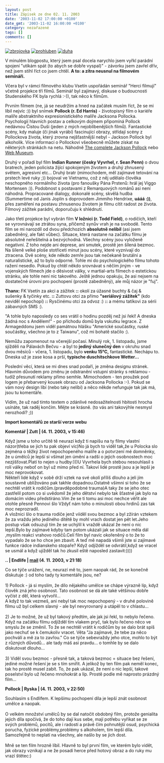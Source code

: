 ```yaml
---
layout: post
title: Zápisek ze dne 02. 11. 2003
date: '2003-11-02 17:00:00 +0100'
date_gmt: '2003-11-02 16:00:00 +0100'
category: nezařazené
tags: []
comments: []
---
```

<div >  <a href="%base_url%/assets/old-images/zbrojovka.jpg"><img alt="zbrojovka" src="%base_url%/assets/old-images/zbrojovka.jpg"></a>  <a href="%base_url%/assets/old-images/prohluben.jpg"><img alt="prohluben" src="%base_url%/assets/old-images/prohluben.jpg"></a>  <a href="%base_url%/assets/old-images/duha.jpg"><img alt="duha" src="%base_url%/assets/old-images/duha.jpg"></a>  </div>
<p>V minulém blogpostu, který jsem psal docela narychlo jsem vyřkl parádní spojení  &quot;utíkám spát (to abych se dobře vyspal)&quot; - závorku jsem zavřel dřív, než jsem stihl říct co jsem  chtěl. <strong>A to: a zítra neusnul na filmovém semináři.</strong></p>
<p>Včera byl v rámci filmového klubu Vsetín uspořádán seminář &quot;Herci filmují&quot; včetně projekce  tří filmů. Seminář byl zajímavý, diskuse o budoucnosti Studenského FK byla rychlá :-)), tak  něco k filmům.</p>
<p>Prvním filmem (ne, já se neudržím a hned na začátek musím říct, že se mi líbil nejvíc :))  byl snímek <strong>Pollock (r. Ed Harris)</strong> - životopisný film o kariéře malíře abstraktního expresionistického  malíře Jacksona Pollocka. Psychologií hlavních postav a celkovým dojmem připomíná Pollock  nedávnou Čistou Duši (jeden z mých nejoblíbenějších filmů). Fantastické scény, kdy maluje (či jinak  vyrábí) fascinující obrazy, střídají scény  z Pollockova života, který zrovna nejšťastnější nebyl - Jackson Pollock byl alkoholik.  Více informací o Pollockovi všeobecně můžete získat na některých stránkách na netu.  Náhodně <a href="http://www.kaliweb.com/jacksonpollock/">The complete Jackson Pollock</a>  nebo <a href="http://www.ibiblio.org/wm/paint/auth/pollock/">Web Museum</a>.</p>
<p>Druhý v pořadí byl film <strong>Indian Runner (česky Vyvrhel, r. Sean Penn)</strong> o dvou bratrech,  jeden policista žijící spokojeným životem a druhý zhnusený světem, agresivní etc...  Druhý bratr (mimochodem, měl zajímavé tetování na prstech levé ruky ;)) bojoval ve Vietnamu,  což z něj udělalo člověka neschopného normálního života (pro fanoušky Pána Prstenů:  hrál jej Viggo Mortensen :)). Podobnost s postavami z Remarquových  románů asi není náhodná. Propracované dialogy, dokonalé scény, skvělá hudba (Summertime od Janis Joplin  s doprovodem Jimmiho Hendrixe, <strong>uááá :))</strong>, přes zaměření na postavu zhnusenou životem  je filmu cítit radost ze života. Filmový zážitek parádní, doporučuju k shlédnutí.</p>
<p>Jako třetí projekce byl vybrán film <strong>V ložnici (r. Todd Field)</strong>, o rodičích, kteří se vyrovnávají  se ztrátou syna, přičemž synův vrah je na svobodě. Tento film se mi narozdíl od dvou předchozích  <strong>absolutně nelíbil</strong> (asi jsem zabedněný, ale fakt vůbec). Situace, která nastane na začátku filmu  je absolutně neřešitelná a bezvýchodná. Všechny scény jsou vyloženě negativní. Z toho nejde ani deprese,  ani smutek, prostě jen šílená bezmoc. Na šíleně velké ploše  stotřiceti minut jsou scény, které vyznívají do ztracena. Dvě scény, kde někdo zemře jsou tak nečekaně  brutální a naturalistické, až to bylo odporné. Tohle mi do psychologického filmu tohoto ražení nesedlo.  Pokud by chtěl někdo srovnávat s něčím jiným - ve vojenských filmech jde o děsivost války, v martial-arts  filmech o estetickou stránku, ale tohle není nic takového. Ještě jednou opakuju, že asi nejsem na dostatečné  úrovni pro pochopení (prostě zabedněný), ale můj názor je &quot;fuj&quot;.</p>
<p><strong>Thanx:</strong> FK Vsetín za akci a zážitek <strong>::</strong> okolí za úžasné buchty &amp; čaj &amp; sušenky &amp; tyčinky etc. <strong>::</strong>  Zuttovu otci za přímo <strong>&quot;seriálový zážitek&quot;</strong> (kdo neviděl nepochopí) <strong>::</strong> Rysčinému otci za odvoz :)  <strong>::</strong> a mému tatíkovi za sérii zábavných SMS :).</p>
<p>&quot;A tohle bylo naposledy co ses vrátil o hodinu pozděj než jsi řekl! A dneska žádná noc s Andělem!&quot;  - po příchodu domů byla vskutku legrace. Z Armageddonu jsem viděl památnou hlášku &quot;Americké součástky,  ruské součástky, všechno je to z Taiwanu&quot;, což mi bohatě stačilo :).</p>
<p>Nemůžu zapomenout na včerejší počasí. Minulý rok, 1. listopadu, jsme sjížděli na Pálavách Bečvu -  a byl to <strong>jediný slunečný den</strong> v okruhu snad dvou měsíců - včera, 1. listopadu, bylo <strong>venku 15&deg;C,</strong>  fantastické. Nechápu to. Dneska už je zase kosa a prší, <strong>typische duschitschkove Wetter...</strong></p>
<p>Poslední věcí, která se mi dnes snad podaří, je změna designu stránek. Hlavním důvodem pro změnu  je odstranění vstupní stránky s reklamou - tudíž přesunutí reklamy přímo semhle. Mimochodem - ten proužek  pod logem je přebarvený kousek obrazu od Jacksona Pollocka :-). Pokud se vám nový design  líbí (nebo taky nelíbí) a něco někde nefunguje tak jak má, jsou tu komentáře.</p>
<p>Vidím, že už nad tímto textem o zdánlivé nedosažitelnosti hbitosti hrocha usínáte, tak raděj končím.  Mějte se krásně. (to vás ani takovýhle nesmysl nerozhodí? ;))</p>
<div class="import-komentaru">
<p><strong>Import komentářů ze starší verze webu</strong></p>
<div class="comment">
<p style="font-weight:bold"><span class="compredmet">Komentář</span> | <span class="comname">Zutt</span> | (4.&nbsp;11.&nbsp;2003,&nbsp;v&nbsp;15:46)</p>
<p>Když jsme u toho určitě tě neurazí když ti napíšu na ty filmy vlastní názor(třeba se jich tu pak objeví víc)No já bych to viděl tak,že u Polocka slo zejména o těžký život nepochopeného malíře a o potvrzení mé domněnky, že u úmělců je lepší si všímat jen úmění a radši o jejich osobnostech moc nezjišťovat.Platí to nejen u hudby:)))U Vyvrhela bych stebou nesouhlasil s rolí války neboť on byl už mimo před ní. Takoví lidé prostě jsou a je lepší je moc neprovokovat. <br> Někteří lidé když v sobě drží vztek na své okolí příliš dlouho a jeli jím soustavně ubližováno pak takhle dopadnou.Ostatně všimni si toho že se nechtěl vrátit k rodičům.(pravděpodobné trauma)A taky že se jeho otec zastřelil potom co si uvědomil že jeho dětství nebylo tak šťastné jak bylo na domácím videu předstíráno.Vím že se ti tomu asi moc nechce věřit ale otohle přesně Pennovi šlo Vždyť nám toho o minulosti obou hrdinů zas tak moc neprozradil. <br> A vložnici šlo o trauma rodiče jenž viíděl svou bezmoc a byl zžírán vztekem že za vraždu jeho jedíného dítětě by mohl vrach dostat jen pět let.Jeho postup však odsuzuji tím že se uchýlil k vraždě ukázal že není o nic lepší.Bylo by zajímavé kdyby tam potom ukázali jak se situace měla dál ,myslím reakci vrahovo rodičů.Celí film byl navíc okořeněný o to že to vypadalo že se ho chce jen zbavit. A teď mě napadá všimli jste si zajímavé funkce rádce indianskeho stopaře? Když odjížděl se odvrátil,když se vracel se usmál a když ujížděl tak ho zkusil eště naposled zastavit:)))) </p>
</div>
<div class="comment">
<p style="font-weight:bold"><span class="compredmet">..</span> | <span class="comname">Endlife</span> |  <a href="mailto:jan.martinek@post.cz">mail</a> (4.&nbsp;11.&nbsp;2003,&nbsp;v&nbsp;21:18)</p>
<p>Co se týče urážení, ne, neurazí mě to, jsem naopak rád, že se konečně diskutuje :) od toho tady ty komentáře jsou, ne? <br>  <br> 1) Pollock - já si myslím, že dílo nějakého umělce se chápe výrazně líp, když člověk zná jeho osobnost. Tato osobnost se dá ale také většinou dobře vyčíst z děl, která vytvořil... <br> A když to tak vezmeš, ani nebyl tak moc nepochopený - v druhé polovině filmu už byl celkem slavný - ale byl nevyrovnaný a utápěl to v chlastu... <br>  <br> 2) Je to možné, že už byl takový předtím, ale jak jsi řekl, to nebylo řečeno. Když na začátku filmu odjížděl tím vlakem pryč, tak bylo řečeno něco ve smyslu že se změnil. To že se nechtěl vrátit k rodičům by se dalo brát spíš jako nechuť se k čemukoliv vracet. Věta &quot;Ja zajímavé, že tebe za něco pochválí a mě za to zavřou.&quot; Co se týče sebevraždy jeho otce, mohlo to být z různých důvodů... ale tady máš asi pravdu... o tomhle by se dalo diskutovat dlouho... <br>  <br> 3) Viděl svou bezmoc - přesně tak, a taková bezmoc = situace bez řešení, jediné možné řešení je se s tím smířit. A jelikož by ten film pak neměl konec, tak ho prostě musel zabít. To, že pak ukázal, že není o nic lepší, takové poselství bylo už řečeno mnohokrát a líp. Prostě podle mě naprosto prázdný film... </p>
</div>
<div class="comment">
<p style="font-weight:bold"><span class="compredmet">Pollock</span> | <span class="comname">Ryska</span> | (4.&nbsp;11.&nbsp;2003,&nbsp;v&nbsp;22:50)</p>
<p>Souhlasím s Endlifem. K lepšímu pochopení díla je lepší znát osobnost umělce a naopak. <br>  <br> O velkém množství umělců by se dal natočit obdobný film, protože genialita jejich díla spočívá, že do toho dají kus sebe, mají potřebu vyříkat se ze svých problémů, pocitů, ale i radostí a právě čím pohnutější osud, psychická porucha, fyzické problémy,problémy s alkoholem, tím lepší díla. Samozřejmě to neplatí na všechny, ale našlo by se jich dost. <br>  <br> Mně se ten film hrozně líbil. Hlavně to byl první film, ve kterém bylo vidět, jak obrazy vznikají a ne že posadí herce před hotový obraz a do ruky mu vrazí štětec:) </p>
</div>
</div>
